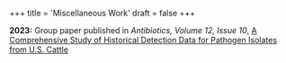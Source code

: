 +++
title = 'Miscellaneous Work'
draft = false
+++

**2023:** Group paper published in *Antibiotics, Volume 12, Issue 10*, [A Comprehensive Study of Historical Detection Data for Pathogen Isolates from U.S. Cattle](https://www.mdpi.com/2079-6382/12/10/1509)
